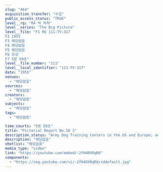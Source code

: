 ```yaml
---
slug: "464"
acquisition_transfer: "수집"
public_access_status: "TRUE"
level__rg: "R4 빅 픽쳐"
level__series: "The Big Picture"
level__file: "F1 RG 111-TV-317
F2 1955
F3 해당없음
F4 해당없음
F5 해당없음
F6 유성
F7 5분 59초"
level__file_number: "111"
level__local_identifier: "111-TV-317"
date: "1955"
venues: 
  - "해당없음"
sources: 
  - "해당없음"
creators: 
  - "해당없음"
subjects: 
  - "해당없음"
tags: 
  - "해당없음"

time_courts: "5분 59초"
title: "Pictorial Report No.16 2"
description_status: "Army Dog Training Centers in the US and Europe; and a WAC`s life in Germany make up this two-subjet presentation."
description: "해당없음"
shotlist: "해당없음"
media_type: "video"
link: "https://youtube.com/embed/-2fH4OXRqR8"
components: 
  - "https://img.youtube.com/vi/-2fH4OXRqR8/sddefault.jpg"
---
```

